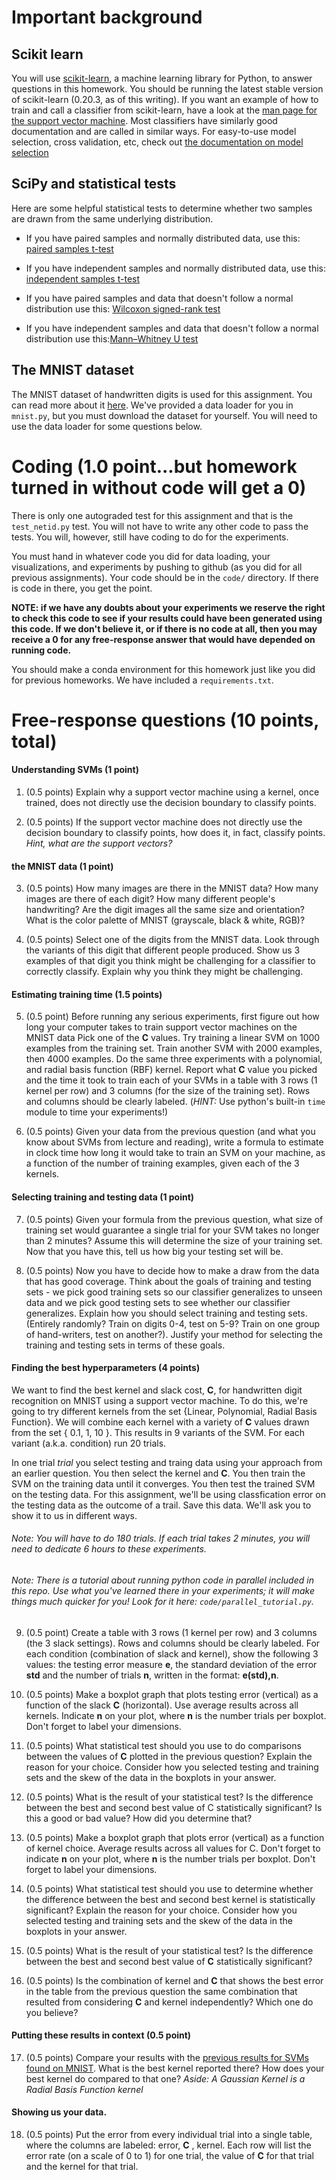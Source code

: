 
# Important background

## Scikit learn

You will use [scikit-learn](http://scikit-learn.org/stable/index.html), a machine learning library for Python, to answer questions in this homework. 
You should be running the latest stable version of scikit-learn (0.20.3, as of this writing).
If you want an example of how to train and call a classifier from scikit-learn, have a look at the [man page for the support vector machine](http://scikit-learn.org/stable/modules/svm.html#multi-class-classification).
Most classifiers have similarly good documentation and are called in similar ways.
For easy-to-use model selection, cross validation, etc, check out [the documentation on model selection](http://scikit-learn.org/stable/model_selection.html#model-selection)

## SciPy and statistical tests
Here are some helpful statistical tests to determine whether two samples are drawn from the same underlying distribution.

* If you have paired samples and normally distributed data, use this: [paired samples t-test](https://docs.scipy.org/doc/scipy/reference/generated/scipy.stats.ttest_rel.html)

* If you have independent samples and normally distributed data, use this: [independent samples t-test](https://docs.scipy.org/doc/scipy/reference/generated/scipy.stats.ttest_ind.html)

* If you have paired samples and data that doesn't follow a normal distribution use this: [Wilcoxon signed-rank test](https://docs.scipy.org/doc/scipy/reference/generated/scipy.stats.wilcoxon.html?highlight=wilcoxon#scipy.stats.wilcoxon)

* If you have independent samples and data that doesn't follow a normal distribution use this:[Mann–Whitney U test](https://docs.scipy.org/doc/scipy/reference/generated/scipy.stats.mannwhitneyu.html?highlight=mannwhitney#scipy.stats.mannwhitneyu)


## The MNIST dataset
The MNIST dataset of handwritten digits is used for this assignment. You can read more about it [here](http://yann.lecun.com/exdb/mnist/). We've provided a data loader for you in `mnist.py`, but you must download the dataset for yourself. You will need to use the data loader for some questions below. 

# Coding (1.0 point...but homework turned in without code will get a 0)
There is only one autograded test for this assignment and that is the `test_netid.py` test. You will not have to write any other code to pass the tests. You will, however, still have coding to do for the experiments. 

You must hand in whatever code you did for data loading, your visualizations, and experiments by pushing to github (as you did for all previous assignments). Your code should be in the `code/` directory. If there is code in there, you get the point. 

**NOTE: if we have any doubts about your experiments we reserve the right to check this code to see if your results could have been generated using this code. If we don't believe it, or if there is no code at all, then you may receive a 0 for any free-response answer that would have depended on running code.**


You should make a conda environment for this homework just like you did for previous homeworks. We have included a `requirements.txt`.

# Free-response questions (10 points, total)

#### Understanding SVMs (1 point)
1. (0.5 points) Explain why a support vector machine using a kernel, once trained, does not directly use the decision boundary to classify points. 

2. (0.5 points) If the support vector machine does not directly use the decision boundary to classify points, how does it, in fact, classify points. *Hint, what are the support vectors?*

#### the MNIST data (1 point)
3. (0.5 points) How many images are there in the MNIST data? How many images are there of each digit? How many different people's handwriting? Are the digit images all the same size and orientation? What is the color palette of MNIST (grayscale, black & white, RGB)?

4. (0.5 points) Select one of the digits from the MNIST data. Look through the variants of this digit that different people produced. Show us 3 examples of that digit you think might be challenging for a classifier to correctly classify. Explain why you think they might be challenging.

#### Estimating training time (1.5 points)
5. (0.5 point) Before running any serious experiments, first figure out how long your computer takes to train support vector machines on the MNIST data  Pick one of the **C** values. Try training a linear SVM on 1000 examples from the training set. Train another SVM with 2000 examples, then 4000 examples. Do the same three experiments with a polynomial, and radial basis function (RBF) kernel. Report what **C** value you picked and the time it took to train each of your SVMs in a table with 3 rows (1 kernel per row) and 3 columns (for the size of the training set). Rows and columns should be clearly labeled. (_HINT:_ Use python's built-in `time` module to time your experiments!) 

6. (0.5 points) Given your data from the previous question (and what you know about SVMs from lecture and reading), write a formula to estimate in clock time how long it would take to train an SVM on your machine, as a function of the number of training examples, given each of the 3 kernels. 

#### Selecting training and testing data  (1 point)

7. (0.5 points) Given your formula from the previous question, what size of training set would guarantee a single trial for your SVM takes no longer than 2 minutes? Assume this will determine the size of your training set. Now that you have this, tell us how big your testing set will be.

8. (0.5 points) Now you have to decide how to make a draw from the data that has good coverage. Think about the goals of training and testing sets - we pick good training sets so our classifier generalizes to unseen data and we pick good testing sets to see whether our classifier generalizes. Explain how you should select training and testing sets. (Entirely randomly? Train on digits 0-4, test on 5-9? Train on one group of hand-writers, test on another?). Justify your method for selecting the training and testing sets in terms of these goals. 

#### Finding the best hyperparameters (4 points)
We want to find the best kernel and slack cost, **C**, for handwritten digit recognition on MNIST using a support vector machine. To do this, we're going to try different kernels from the set {Linear, Polynomial, Radial Basis Function}. We will combine each kernel with a variety of **C** values drawn from the set { 0.1, 1, 10 }. This results in 9 variants of the SVM. For each variant (a.k.a. condition) run 20 trials. 

In one trial *trial* you select testing and traing data using your approach from an earlier question. You then select the kernel and **C**. You then train the SVM on the training data until it converges. You then test the trained SVM on the testing data. For this assignment, we'll be using classfication error on the testing data as the outcome of a trail.  Save this data. We'll ask you to show it to us in different ways.

###### Note: You will have to do 180 trials. If each trial takes 2 minutes, you will need to dedicate 6 hours to these experiments. 

###### Note: There is a tutorial about running python code in parallel included in this repo. Use what you've learned there in your experiments; it will make things much quicker for you! Look for it here: `code/parallel_tutorial.py`.

9. (0.5 point) Create a table with 3 rows (1 kernel per row) and 3 columns (the 3 slack settings). Rows and columns should be clearly labeled. For each condition (combination of slack and kernel), show the following 3 values: the testing error measure **e**, the standard deviation of the error **std** and the number of trials **n**, written in the format: **e(std),n**. 

10. (0.5 points) Make a boxplot graph that plots testing error (vertical) as a function of the slack **C** (horizontal). Use average results across all kernels. Indicate **n** on your plot, where **n** is the number trials per boxplot. Don't forget to label your dimensions. 

11. (0.5 points) What statistical test should you use to do comparisons between the values of **C** plotted in the previous question? Explain the reason for your choice. Consider how you selected testing and training sets and the skew of the data in the boxplots in your answer.

12. (0.5 points) What is the result of your statistical test? Is the difference between the best and second best value of C statistically significant? Is this a good or bad value? How did you determine that?

13. (0.5 points) Make a boxplot graph that plots error (vertical) as a function of kernel choice. Average results across all values for C. Don't forget to indicate **n** on your plot, where **n** is the number trials per boxplot. Don't forget to label your dimensions. 

14. (0.5 points) What statistical test should you use to determine whether the difference between the best and second best kernel is statistically significant? Explain the reason for your choice. Consider how you selected testing and training sets and the skew of the data in the boxplots in your answer.

15. (0.5 points) What is the result of your statistical test? Is the difference between the best and second best value of **C** statistically significant?

16. (0.5 points) Is the combination of kernel and **C** that shows the best error in the table from the previous question the same combination that resulted from considering **C** and kernel independently? Which one do you believe?

#### Putting these results in context (0.5 point)

17. (0.5 points) Compare your results with the [previous results for SVMs found on MNIST](http://yann.lecun.com/exdb/mnist/). What is the best kernel reported there? How does your best kernel do compared to that one?  *Aside: A Gaussian Kernel is a Radial Basis Function kernel* 

#### Showing us your data. 
18. (0.5 points) Put the error from every individual trial into a single table, where the columns are labeled: error, **C** ,  kernel. Each row will list the error rate (on a scale of 0 to 1) for one trial, the value of **C** for that trial and the kernel for that trial.  